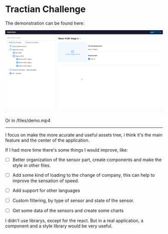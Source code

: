 # Tractian Challenge

The demonstration can be found here:

[![Watch the video](/files/thumb.png)](https://youtu.be/p4pS21egHjg)

Or in /files/demo.mp4

---

I focus on make the more acurate and useful assets tree, i think it's the main feature and the center of the application.

If I had more time there's some things I would improve, like:

- [ ] Better organization of the sensor part, create components and make the style in other files.
- [ ] Add some kind of loading to the change of company, this can help to improve the sensation of speed.
- [ ] Add support for other languages
- [ ] Custom filtering, by type of sensor and state of the sensor.
- [ ] Get some data of the sensors and create some charts


I didn't use librarys, except for the react. But in a real application, a component and a style library would be very useful.